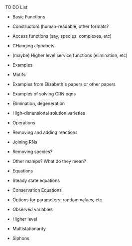 TO DO List

* Basic Functions
 * Constructors (human-readable, other formats?
 * Access functions (say, species, complexes, etc)
 * CHanging alphabets
 * (maybe) Higher level service functions (elimination, etc)

* Examples
 * Motifs 
 * Examples from Elizabeth's papers or other papers 
 * Examples of solving CRN eqns
 * Elimination, degeneration
 * High-dimensional solution varieties
 
* Operations
 * Removing and adding reactions
 * Joining RNs
 * Removing species? 
 * Other manips? What do they mean?

* Equations
 * Steady state equations
 * Conservation Equations
 * Options for parameters: random values, etc 
 * Observed variables

* Higher level 
 * Multistationarity
 * Siphons
